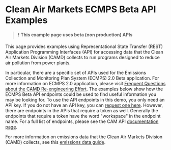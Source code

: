 # Clean Air Markets ECMPS Beta API Examples

>❗ **This example page uses beta (non production) APIs**

This page provides examples using Representational State Transfer (REST) Application Programming Interfaces (API) for accessing data that the Clean Air Markets Division (CAMD) collects to run programs designed to reduce air pollution from power plants.

In particular, there are a specific set of APIs used for the Emissions Collection and Monitoring Plan System (ECMPS) 2.0 Beta application. For more information on ECMPS 2.0 application, please visit [Frequent Questions about the CAMD Re-engineering Effort](https://www.epa.gov/power-sector/frequent-questions-about-camd-re-engineering-effort). The examples below show how the ECMPS Beta API endpoints could be used to find useful information you may be looking for. To use the API endpoints in this demo, you only need an API key. If you do not have an API key, you can [request one here](https://www.epa.gov/power-sector/cam-api-portal#/api-key-signup). However, there are endpoints in the APIs that require a token as well. Generally the endpoints that require a token have the word "workspace" in the endpoint name. For a full list of endpoints, please see the CAM API [documentation page](https://www.epa.gov/power-sector/cam-api-portal#/documentation).

For more information on emissions data that the Clean Air Markets Division (CAMD) collects, see this [emissions data guide](https://www.epa.gov/system/files/documents/2022-07/CAMD%27s%20Power%20Sector%20Emissions%20Data%20Guide%20-%2007182022.pdf).